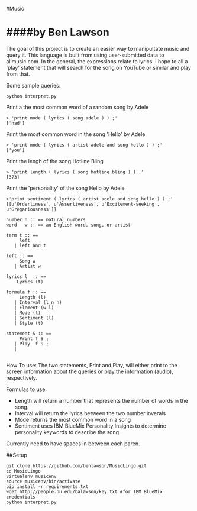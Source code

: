 #Music

####by Ben Lawson
==================

The goal of this project is to create an easier way to manipultate music and query it. This language is built from using user-submitted data to allmusic.com. In the general, the expressions relate to lyrics. I hope to all a 'play' statement that will search for the song on YouTube or similar and play from that.

Some sample queries:
```
python interpret.py
```
Print a the most common word of a random song by Adele
```
> 'print mode ( lyrics ( song adele ) ) ;'
['had']

```
Print the most common word in the song 'Hello' by Adele
```
> 'print mode ( lyrics ( artist adele and song hello ) ) ;'
['you']
```

Print the lengh of the song Hotline Bling
```
> 'print length ( lyrics ( song hotline bling ) ) ;'
[373]
```

Print the 'personality' of the song Hello by Adele
```
>'print sentiment ( lyrics ( artist adele and song hello ) ) ;'
[[u'Orderliness', u'Assertiveness', u'Excitement-seeking', u'Gregariousness']]
```
```
number n :: == natural numbers 
word   w :: == an English word, song, or artist

term t :: ==
     left 
   | left and t

left :: ==
     Song w
   | Artist w
     
lyrics l  :: ==
    Lyrics (t) 
   
formula f :: ==
     Length (l)
   | Interval (l n n)
   | Element (w l) 
   | Mode (l) 
   | Sentiment (l) 
   | Style (t) 

statement S :: ==
     Print f S ; 
   | Play  f S ;
   |  
    
```
How To use:
The two statements, Print and Play, will either print to the screen information about the queries or play the information (audio), respectively. 

Formulas to use:
+ Length will return a number that represents the number of words in the song.
+ Interval will return the lyrics between the two number inverals
+ Mode returns the most common word in a song
+ Sentiment uses IBM BlueMix Personality Insights to determine personality keywords to describe the song.

Currently need to have spaces in between each paren. 


##Setup

```
git clone https://github.com/benlawson/MusicLingo.git
cd MusicLingo
virtualenv musicenv
source musicenv/bin/activate
pip install -r requirements.txt
wget http://people.bu.edu/balawson/key.txt #for IBM BlueMix credentials
python interpret.py
```

